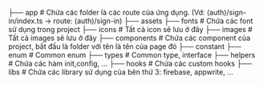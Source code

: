 ├── app # Chứa các folder là các route của ứng dụng. (Vd: (auth)/sign-in/index.ts -> route: (auth)/sign-in)
├── assets
      ├── fonts # Chứa các font sử dụng trong project
      ├── icons # Tất cả icon sẽ lưu ở đây
      ├── images # Tất cả images sẽ lưu ở đây
├── components # Chứa các component của project, bắt đầu là folder với tên là tên của page đó
├── constant
      ├── enum         # Common enum
      ├── types       # Common type, interface
├── helpers # Chứa các hàm init,config, ...
├── hooks # Chứa các custom hooks
├── libs # Chứa các library sử dụng của bên thứ 3: firebase, appwrite, ...
